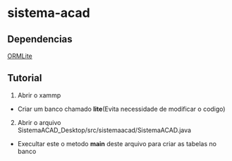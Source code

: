 # sistema-acad
## Dependencias
[ORMLite](https://ormlite.com/)
## Tutorial
1. Abrir o xammp
- Criar um banco chamado **lite**(Evita necessidade de modificar o codigo)
2. Abrir o arquivo SistemaACAD_Desktop/src/sistemaacad/SistemaACAD.java	
- Execultar este o metodo **main** deste arquivo para criar as tabelas no banco
